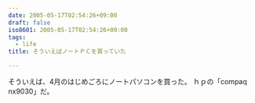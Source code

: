```yaml
---
date: 2005-05-17T02:54:26+09:00
draft: false
iso8601: 2005-05-17T02:54:26+09:00
tags:
  - life
title: そういえばノートＰＣを買っていた

---
```



そういえば、4月のはじめごろにノートパソコンを買った。
ｈｐの「compaq nx9030」だ。
